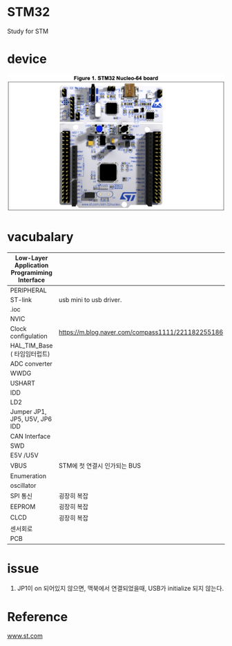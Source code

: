 # STM32

Study for STM

# device

![Image](/manual/device.png)

# vacubalary

| Low-Layer Application Programiming Interface |                                                   |
| -------------------------------------------- | ------------------------------------------------- |
| PERIPHERAL                                   |                                                   |
| ST-link                                      | usb mini to usb driver.                           |
| .ioc                                         |                                                   |
| NVIC                                         |                                                   |
| Clock configulation                          | https://m.blog.naver.com/compass1111/221182255186 |
| HAL_TIM_Base ( 타임임터럽트)                 |                                                   |
| ADC converter                                |                                                   |
| WWDG                                         |                                                   |
| USHART                                       |                                                   |
| IDD                                          |                                                   |
| LD2                                          |                                                   |
| Jumper JP1, JP5, U5V, JP6 IDD                |                                                   |
| CAN Interface                                |                                                   |
| SWD                                          |                                                   |
| E5V /U5V                                     |                                                   |
| VBUS                                         | STM에 첫 연결시 인가되는 BUS                      |
| Enumeration                                  |                                                   |
| oscillator                                   |                                                   |
| SPI 통신                                     | 굉장히 복잡                                       |
| EEPROM                                       | 굉장히 복잡                                       |
| CLCD                                         | 굉장히 복잡                                       |
| 센서회로                                     |                                                   |
| PCB                                          |                                                   |

# issue

1. JP1이 on 되어있지 않으면, 맥북에서 연결되었을때, USB가 initialize 되지 않는다.

# Reference

www.st.com

